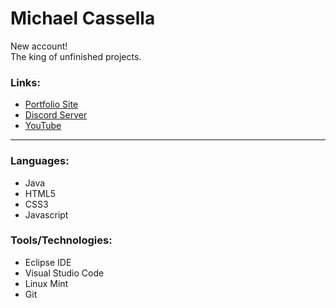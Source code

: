 
# Michael Cassella


New account!
<br>
The king of unfinished projects.


### Links:


- [Portfolio Site](https://michaelcassella.github.io/)
- [Discord Server](https://discord.gg/3A9jKFsCzK)
- [YouTube](https://www.youtube.com/channel/UCSXA3l4LSxeDuPfR5FP-Q_g)


<hr/>


### Languages:


  - Java
  - HTML5
  - CSS3
  - Javascript


### Tools/Technologies:


  - Eclipse IDE
  - Visual Studio Code
  - Linux Mint
  - Git
